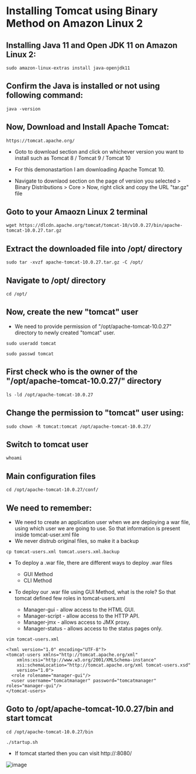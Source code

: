 # Installing Tomcat using Binary Method on Amazon Linux 2

## Installing Java 11 and Open JDK 11 on Amazon Linux 2:

```t
sudo amazon-linux-extras install java-openjdk11
```
## Confirm the Java is installed or not using following command:

```t
java -version
```

## Now, Download and Install Apache Tomcat:

```t
https://tomcat.apache.org/
```

- Goto to download section and click on whichever version you want to install such as Tomcat 8 / Tomcat 9 / Tomcat 10

- For this demonastartion I am downloading Apache Tomcat 10.

- Navigate to downlaod section on the page of version you selected > Binary Distributions > Core >  Now, right click and copy the URL "tar.gz" file

## Goto to your Amaozn Linux 2 terminal 

```t
wget https://dlcdn.apache.org/tomcat/tomcat-10/v10.0.27/bin/apache-tomcat-10.0.27.tar.gz
```

## Extract the downloaded file into /opt/ directory

```t
sudo tar -xvzf apache-tomcat-10.0.27.tar.gz -C /opt/
```

## Navigate to /opt/ directory

```t
cd /opt/
```

## Now, create the new "tomcat" user
- We need to provide permission of "/opt/apache-tomcat-10.0.27" directory to newly created "tomcat" user.

```t
sudo useradd tomcat
```

```t
sudo passwd tomcat
```

## First check who is the owner of the "/opt/apache-tomcat-10.0.27/" directory

```t
ls -ld /opt/apache-tomcat-10.0.27
```

## Change the permission to "tomcat" user using:

```t
sudo chown -R tomcat:tomcat /opt/apache-tomcat-10.0.27/
```
## Switch to tomcat user

```t
whoami
```

## Main configuration files

```t
cd /opt/apache-tomcat-10.0.27/conf/
```

## We need to remember:
- We need to create an application user when we are deploying a war file, using which user we are going to use. So that information is present inside tomcat-user.xml file
- We never distrub original files, so make it a backup

```t
cp tomcat-users.xml tomcat.users.xml.backup
```

- To deploy a .war file, there are different ways to deploy .war files
  * GUI Method
  * CLI Method

- To deploy our .war file using GUI Method, what is the role? So that tomcat defined few roles in tomcat-users.xml
  * Manager-gui - allow access to the HTML GUI.
  * Manager-script - allow access to the HTTP API.
  * Manager-jmx - allows access to JMX proxy.
  * Manager-status - allows access to the status pages only.


```t
vim tomcat-users.xml
```

```t
<?xml version="1.0" encoding="UTF-8"?>
<tomcat-users xmlns="http://tomcat.apache.org/xml"
    xmlns:xsi="http://www.w3.org/2001/XMLSchema-instance"
    xsi:schemaLocation="http://tomcat.apache.org/xml tomcat-users.xsd"
    version="1.0">
  <role rolename="manager-gui"/>
  <user username="tomcatmanager" password="tomcatmanager" roles="manager-gui"/>
</tomcat-users>
```
## Goto to /opt/apache-tomcat-10.0.27/bin and start tomcat

```t
cd /opt/apache-tomcat-10.0.27/bin
```

```t
./startup.sh
```
- If tomcat started then you can visit http://<public-ip>:8080/

![image](https://user-images.githubusercontent.com/111498842/211397401-7c2a4a21-41e5-4752-b8e8-acb5d7f814de.png)



